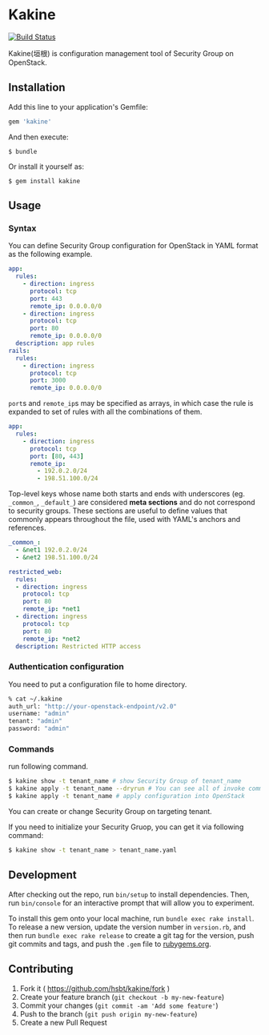 # Kakine

[![Build Status](https://travis-ci.org/yaocloud/kakine.svg?branch=master)](https://travis-ci.org/yaocloud/kakine)

Kakine(垣根) is configuration management tool of Security Group on OpenStack.

## Installation

Add this line to your application's Gemfile:

```ruby
gem 'kakine'
```

And then execute:

    $ bundle

Or install it yourself as:

    $ gem install kakine

## Usage

### Syntax

You can define Security Group configuration for OpenStack in YAML format as the following example.

```yaml
app:
  rules:
    - direction: ingress
      protocol: tcp
      port: 443
      remote_ip: 0.0.0.0/0
    - direction: ingress
      protocol: tcp
      port: 80
      remote_ip: 0.0.0.0/0
  description: app rules
rails:
  rules:
    - direction: ingress
      protocol: tcp
      port: 3000
      remote_ip: 0.0.0.0/0
```

`port`s and `remote_ip`s may be specified as arrays, in which case the rule is expanded to set of rules with all the combinations of them.
```yaml
app:
  rules:
    - direction: ingress
      protocol: tcp
      port: [80, 443]
      remote_ip:
        - 192.0.2.0/24
        - 198.51.100.0/24
```


Top-level keys whose name both starts and ends with underscores (eg. `_common_`, `_default_`) are considered **meta sections** and do not correspond to security groups.
These sections are useful to define values that commonly appears throughout the file, used with YAML's anchors and references.

```yaml
_common_:
  - &net1 192.0.2.0/24
  - &net2 198.51.100.0/24

restricted_web:
  rules:
  - direction: ingress
    protocol: tcp
    port: 80
    remote_ip: *net1
  - direction: ingress
    protocol: tcp
    port: 80
    remote_ip: *net2
  description: Restricted HTTP access
```

### Authentication configuration

You need to put a configuration file to home directory.

```sh
% cat ~/.kakine
auth_url: "http://your-openstack-endpoint/v2.0"
username: "admin"
tenant: "admin"
password: "admin"
```

### Commands

run following command.

```sh
$ kakine show -t tenant_name # show Security Group of tenant_name
$ kakine apply -t tenant_name --dryrun # You can see all of invoke commands(dryrun)
$ kakine apply -t tenant_name # apply configuration into OpenStack
```

You can create or change Security Group on targeting tenant.

If you need to initialize your Security Gruop, you can get it via following command:

```sh
$ kakine show -t tenant_name > tenant_name.yaml
```

## Development

After checking out the repo, run `bin/setup` to install dependencies. Then, run `bin/console` for an interactive prompt that will allow you to experiment.

To install this gem onto your local machine, run `bundle exec rake install`. To release a new version, update the version number in `version.rb`, and then run `bundle exec rake release` to create a git tag for the version, push git commits and tags, and push the `.gem` file to [rubygems.org](https://rubygems.org).

## Contributing

1. Fork it ( https://github.com/hsbt/kakine/fork )
2. Create your feature branch (`git checkout -b my-new-feature`)
3. Commit your changes (`git commit -am 'Add some feature'`)
4. Push to the branch (`git push origin my-new-feature`)
5. Create a new Pull Request
